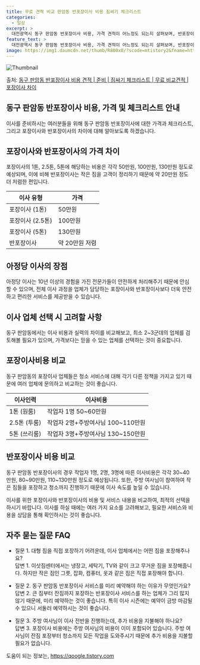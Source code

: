 ```yaml
---
title: 무료 견적 비교 판암동 반포장이사 비용 짐싸기 체크리스트
categories:
  - 일상
excerpt: >
  대전광역시 동구 판암동 반포장이사 비용, 가격 견적이 어느정도 되는지 살펴보며, 반포장이사를 준비함에 있어 짐싸기 준비 체크리스트가 무엇인지 보겠습니다. 마지막으로 포장이사와 차이점을 통해 무료 비교견적으로 어떤 것이 더 합리적인 선택인지 공유 드립니다.동구 판암동 포장이사 견적 샘플 보기 👈 클릭동구 판암동 포장이사 가격 살펴보기 👈 클릭동구 판암동 반포장이사 평균 이사 비용평수동구 판암동 평균 이사 비용원룸 이사9평 이하 (1톤)30만원~투룸/쓰리룸 이사16평 ~ 20평 (2.5톤)80만원~쓰리룸 이사21평 (5톤) ~110만원~우리집 무료 이사견적 받기 👈 클릭포장 vs 반포장: 무엇이 다른가이사를 할 때, 포장과 반포장의 가장 큰 차이점은 무엇인가요?포장이사는 전체 이사 과정을 업체가 담당하..
feature_text: >
  대전광역시 동구 판암동 반포장이사 비용, 가격 견적이 어느정도 되는지 살펴보며, 반포장이사를 준비함에 있어 짐싸기 준비 체크리스트가 무엇인지 보겠습니다. 마지막으로 포장이사와 차이점을 통해 무료 비교견적으로 어떤 것이 더 합리적인 선택인지 공유 드립니다.동구 판암동 포장이사 견적 샘플 보기 👈 클릭동구 판암동 포장이사 가격 살펴보기 👈 클릭동구 판암동 반포장이사 평균 이사 비용평수동구 판암동 평균 이사 비용원룸 이사9평 이하 (1톤)30만원~투룸/쓰리룸 이사16평 ~ 20평 (2.5톤)80만원~쓰리룸 이사21평 (5톤) ~110만원~우리집 무료 이사견적 받기 👈 클릭포장 vs 반포장: 무엇이 다른가이사를 할 때, 포장과 반포장의 가장 큰 차이점은 무엇인가요?포장이사는 전체 이사 과정을 업체가 담당하..
image: https://img1.daumcdn.net/thumb/R800x0/?scode=mtistory2&fname=https%3A%2F%2Fblog.kakaocdn.net%2Fdn%2FdPlX4D%2FbtsHcs8AfNi%2F0mPWB1jWf8rWTaXbaBW4v1%2Fimg.webp
---
```


![Thumbnail](https://img1.daumcdn.net/thumb/R800x0/?scode=mtistory2&fname=https%3A%2F%2Fblog.kakaocdn.net%2Fdn%2FdPlX4D%2FbtsHcs8AfNi%2F0mPWB1jWf8rWTaXbaBW4v1%2Fimg.webp)

<p>출처: <a href="https://qoogle.tistory.com/9665" rel="dofollow">동구 판암동 반포장이사 비용 견적 | 준비 | 짐싸기 체크리스트 | 무료 비교견적 | 포장이사 차이</a> </p>

## 동구 판암동 반포장이사 비용, 가격 및 체크리스트 안내



이사를 준비하시는 여러분들을 위해 동구 판암동 반포장이사에 대한 가격과 체크리스트, 그리고 포장이사와 반포장이사의 차이에 대해 알아보도록
하겠습니다.

## 포장이사와 반포장이사의 가격 차이

포장이사의 1톤, 2.5톤, 5톤에 해당하는 비용은 각각 50만원, 100만원, 130만원 정도로 예상되며, 이에 비해 반포장이사는 작은
짐을 고객이 정리하기 때문에 약 20만원 정도 더 저렴한 편입니다.

**이사 유형** | **가격**  
---|---  
포장이사 (1톤) | 50만원  
포장이사 (2.5톤) | 100만원  
포장이사 (5톤) | 130만원  
반포장이사 | 약 20만원 저렴  
  
## 아정당 이사의 장점

아정당 이사는 10년 이상의 경험을 가진 전문가들이 안전하게 처리해주기 때문에 안심할 수 있으며, 전체 이사 과정을 업체가 담당하는
포장이사와 반포장이사보다 더욱 안전하고 편리한 서비스를 제공받을 수 있습니다.

## 이사 업체 선택 시 고려할 사항

동구 판암동에서는 이사 비용과 실력의 차이를 비교해보고, 최소 2~3군데의 업체를 검토해볼 필요가 있으며, 가격보다는 믿을 수 있는 업체를
선택하는 것이 중요합니다.

## 포장이사비용 비교

동구 판암동의 포장이사 업체들은 청소 서비스에 대해 각기 다른 정책을 가지고 있기 때문에 여러 업체에 문의하고 비교하는 것이 좋습니다.

**이사인력** | **이사비용**  
---|---  
1톤 (원룸) | 작업자 1명 50~60만원  
2.5톤 (투룸) | 작업자 2명+주방여사님 100~110만원  
5톤 (쓰리룸) | 작업자 3명+주방여사님 130~150만원  
  
## 반포장이사 비용 비교

동구 판암동 반포장이사의 경우 작업자 1명, 2명, 3명에 따른 이사비용은 각각 30~40만원, 80~90만원, 110~130만원 정도로
예상됩니다. 또한, 주방 여사님이 참여하여 작은 짐들을 포장하고 청소까지 진행하기 때문에 이사 속도를 높일 수 있습니다.



이사를 위한 포장이사와 반포장이사의 비용 및 서비스 내용을 비교하여, 최적의 선택을 하시기 바랍니다. 이사를 하실 때에는 여러 가지 요소를
고려해보고, 필요한 서비스와 비용을 상담을 통해 확인하시는 것이 좋습니다.

## 자주 묻는 질문 FAQ

  * 질문 1. 대형 짐을 직접 포장하기 어려운데, 이사 업체에서는 어떤 짐을 포장해주나요?  
답변 1. 이삿짐센터에서는 냉장고, 세탁기, TV와 같이 크고 무거운 짐을 포장해줍니다. 하지만 작은 짐인 그릇, 잡화, 컴퓨터, 옷과 같은
짐은 직접 포장해야 합니다.

  * 질문 2. 동구 판암동 반포장이사 서비스를 미리 예약해야 하는 이유가 무엇인가요?  
답변 2. 큰 짐부터 잔짐까지 포장하는 반포장이사 서비스를 하는 업체가 그리 많지 않기 때문에, 미리 예약하는 것이 좋습니다. 특히 이사
시즌에는 예약이 금방 마감될 수 있으니 서둘러 예약하시는 것이 좋습니다.

  * 질문 3. 주방 여사님이 이사 전반을 진행하는데, 추가 비용을 지불해야 하나요?  
답변 3. 포장이사 비용에는 주방 여사님의 비용이 이미 포함되어 있습니다. 주방 여사님이 잔짐 포장부터 청소까지 모든 작업을 도와주시기
때문에 추가 비용을 지불할 필요가 없습니다.



 

도움이 되는 정보는, <a href="https://qoogle.tistory.com" rel="dofollow">https://qoogle.tistory.com</a>


